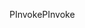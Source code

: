 <span data-ttu-id="9d86d-101">PInvoke</span><span class="sxs-lookup"><span data-stu-id="9d86d-101">PInvoke</span></span>